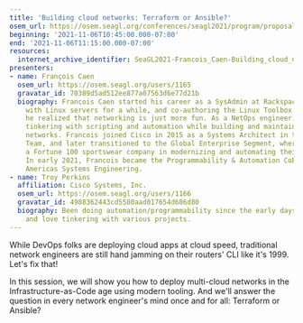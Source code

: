 ```yaml
---
title: 'Building cloud networks: Terraform or Ansible?'
osem_url: https://osem.seagl.org/conferences/seagl2021/program/proposals/857
beginning: '2021-11-06T10:45:00.000-07:00'
end: '2021-11-06T11:15:00.000-07:00'
resources:
  internet_archive_identifier: SeaGL2021-Francois_Caen-Building_cloud_networks_Terraform_or_Ansible
presenters:
- name: François Caen
  osem_url: https://osem.seagl.org/users/1165
  gravatar_id: 70389d5ad512ee877a07563d6e77d21b
  biography: Francois Caen started his career as a SysAdmin at Rackspace. After playing
    with Linux servers for a while, and co-authoring the Linux Toolbox book series,
    he realized that networking is just more fun. As a NetOps engineer, Francois enjoyed
    tinkering with scripting and automation while building and maintaining enterprise
    networks. Francois joined Cisco in 2015 as a Systems Architect in the Public Sector
    Team, and later transitioned to the Global Enterprise Segment, where he assisted
    a Fortune 100 sportswear company in modernizing and automating their network.
    In early 2021, Francois became the Programmability & Automation CoE Lead for Cisco
    Americas Systems Engineering.
- name: Troy Perkins
  affiliation: Cisco Systems, Inc.
  osem_url: https://osem.seagl.org/users/1166
  gravatar_id: 4988362443cd5580aad017654d686d80
  biography: Been doing automation/programmability since the early days (screen scraping)
    and love tinkering with various projects.
---
```


While DevOps folks are deploying cloud apps at cloud speed, traditional network engineers are still hand jamming on their routers' CLI like it's 1999. Let's fix that!

In this session, we will show you how to deploy multi-cloud networks in the Infrastructure-as-Code age using modern tooling. And we'll answer the question in every network engineer's mind once and for all: Terraform or Ansible?
